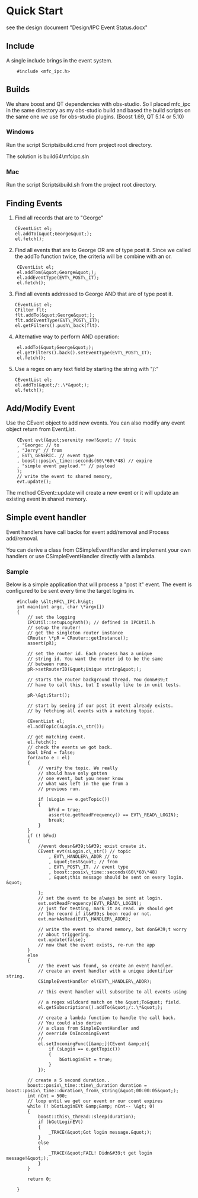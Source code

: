 # Quick Start

see the design document "Design/IPC Event Status.docx"

## Include

A single include brings in the event system.

```
	#include <mfc_ipc.h>
```	

## Builds

We share boost and QT dependencies with obs-studio. So I placed mfc\_ipc in the same directory as my obs-studio build and based the build scripts on the same one we use for obs-studio plugins. (Boost 1.69, QT 5.14 or 5.10)

### Windows

Run the script Scripts\build.cmd from project root directory.

The solution is build64\mfcipc.sln

### Mac

Run the script Scripts\build.sh from the project root directory.

## Finding Events

1. Find all records that are to &quot;George&quot;

    ```
    CEventList el;
    el.addTo(&quot;George&quot;);
    el.fetch();

2. Find all events that are to George OR are of type post it. Since we called the addTo function twice, the criteria will be combine with an or.
```
    CEventList el;
    el.addTom(&quot;George&quot;);
    el.addEventType(EVT\_POST\_IT);
    el.fetch();
```
3. Find all events addressed to George AND that are of type post it.
    ```
    CEventList el;
    CFilter flt;
    flt.addTo(&quot;George&quot;);
    flt.addEventType(EVT\_POST\_IT);
    el.getFilters().push\_back(flt).

4. Alternative way to perform AND operation:
```    CEventList el;
    el.addTo(&quot;George&quot;);
    el.getFilters().back().setEventType(EVT\_POST\_IT);
    el.fetch();
```
5. Use a regex on any text field by starting the string with &quot;/:&quot;
    ```
    CEventList el;
    el.addTo(&quot;/:.\*&quot;);
    el.fetch();

## Add/Modify Event

Use the CEvent object to add new events. You can also modify any event object return from EventList.
```
    CEvent evt(&quot;serenity now!&quot; // topic
    , "George: // to
    , "Jerry" // from
    , EVT\_GENERIC. // event type
    , boost::posix\_time::seconds(60\*60\*48) // expire
    , "simple event payload."" // payload
    );
    // write the event to shared memory,
    evt.update();
```
The method CEvent::update will create a new event or it will update an existing event in shared memory.

## Simple event handler

Event handlers have call backs for event add/removal and Process add/removal.

You can derive a class from CSimpleEventHandler and implement your own handlers or use CSimpleEventHandler directly with a lambda.

### Sample

Below is a simple application that will process a &quot;post it&quot; event. The event is configured to be sent every time the target logins in.
```
	#include \&lt;MFC\_IPC.h\&gt;
	int main(int argc, char \*argv[])
	{
		// set the logging
		IPCUtil::setupLogPath(); // defined in IPCUtil.h
		// setup the router!
		// get the singleton router instance
		CRouter \*pR = CRouter::getInstance();
		assert(pR);

		// set the router id. Each process has a unique
		// string id. You want the router id to be the same
		// between runs.
		pR->setRouterID(&quot;Unique string&quot;);

		// starts the router background thread. You don&#39;t
		// have to call this, but I usually like to in unit tests.

		pR-\&gt;Start();

		// start by seeing if our post it event already exists.
		// by fetching all events with a matching topic.

		CEventList el;
		el.addTopic(sLogin.c\_str());

		// get matching event.
		el.fetch();
		// check the events we got back.
		bool bFnd = false;
		for(auto e : el)
		{
			// verify the topic. We really
			// should have only gotten
			// one event, but you never know
			// what was left in the que from a
			// previous run.

			if (sLogin == e.getTopic())
			{
				bFnd = true;
				assert(e.getReadFrequency() == EVT\_READ\_LOGIN);
				break;
			}
		}
		if (! bFnd)
		{
			//event doesn&#39;t&#39; exist create it.
			CEvent evt(sLogin.c\_str() // topic
				, EVT\_HANDLER\_ADDR // to
				, &quot;test&quot; // from
				, EVT\_POST\_IT. // event type
				, boost::posix\_time::seconds(60\*60\*48)
				, &quot;this message should be sent on every login. &quot;

			);
			// set the event to be always be sent at login.
			evt.setReadFrequency(EVT\_READ\_LOGIN);
			// just for testing, mark it as read. We should get
			// the record if it&#39;s been read or not.
			evt.markAsRead(EVT\_HANDLER\_ADDR);

			// write the event to shared memory, but don&#39;t worry
			// about triggering.
			evt.update(false);
			// now that the event exists, re-run the app
		}
		else
		{
		    // the event was found, so create an event handler.
	    	// create an event handler with a unique identifier string.
    		CSimpleEventHandler el(EVT\_HANDLER\_ADDR);
		
		    // this event handler will subscribe to all events using

		    // a regex wildcard match on the &quot;To&quot; field.
    		el.getSubscriptions().addTo(&quot;/:.\*&quot;);

		    // create a lambda function to handle the call back.
    		// You could also derive
    		// a class from SimpleEventHandler and
    		// override OnIncomingEvent
        	//
    		el.setIncomingFunc([&amp;](CEvent &amp;e){
            	if (sLogin == e.getTopic())
        		{
            		bGotLoginEVt = true;
        		}
    		});

		// create a 5 second duration..
		boost::posix\_time::time\_duration duration = boost::posix\_time::duration\_from\_string(&quot;00:00:05&quot;);
		int nCnt = 500;
		// loop until we get our event or our count expires
		while (! bGotLoginEVt &amp;&amp; nCnt-- \&gt; 0)
		{
    		boost::this\_thread::sleep(duration);
    		if (bGotLoginEVt)
    		{
        		_TRACE(&quot;Got login message.&quot;);
    		}
    		else
            {
    		    _TRACE(&quot;FAIL! Didn&#39;t get login message!&quot;);
            }
		}

		return 0;

	}

```